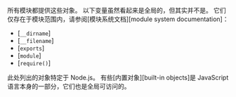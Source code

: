 
<!--introduced_in=v0.10.0-->
<!-- type=misc -->

所有模块都提供这些对象。 
以下变量虽然看起来是全局的，但其实并不是。 
它们仅存在于模块范围内，请参阅[模块系统文档][module system documentation]：

- [`__dirname`]
- [`__filename`]
- [`exports`]
- [`module`]
- [`require()`]

此处列出的对象特定于 Node.js。 
有些[内置对象][built-in objects]是 JavaScript 语言本身的一部分，它们也是全局可访问的。

